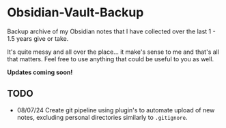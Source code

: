 # Obsidian-Vault-Backup
Backup archive of my Obsidian notes that I have collected over the last 1 - 1.5 years give or take.

It's quite messy and all over the place... it make's sense to me and that's all that matters. Feel free to use anything that could be useful to you as well. 


**Updates coming soon!**

## TODO
- 08/07/24
Create git pipeline using plugin's to automate upload of new notes, excluding personal directories similarly to `.gitignore`.

